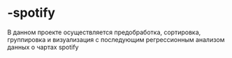 # -spotify
В данном проекте осуществляется предобработка, сортировка, группировка и визуализация с последующим регрессионным анализом данных о чартах spotify 
